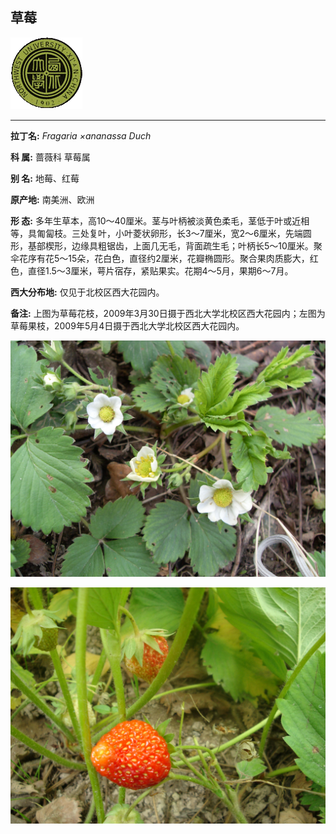 ## 草莓

![西北大学校园网络植物志](../JPG/nwu.gif)

---

**拉丁名:**  _Fragaria ×ananassa Duch_

**科 属:** 蔷薇科 草莓属

**别 名:** 地莓、红莓

**原产地:** 南美洲、欧洲

**形  态:** 多年生草本，高10～40厘米。茎与叶柄被淡黄色柔毛，茎低于叶或近相等，具匍匐枝。三处复叶，小叶菱状卵形，长3～7厘米，宽2～6厘米，先端圆形，基部楔形，边缘具粗锯齿，上面几无毛，背面疏生毛；叶柄长5～10厘米。聚伞花序有花5～15朵，花白色，直径约2厘米，花瓣椭圆形。聚合果肉质膨大，红色，直径1.5～3厘米，萼片宿存，紧贴果实。花期4～5月，果期6～7月。　　　　

**西大分布地:** 仅见于北校区西大花园内。 

**备注:** 上图为草莓花枝，2009年3月30日摄于西北大学北校区西大花园内；左图为草莓果枝，2009年5月4日摄于西北大学北校区西大花园内。

![草莓](../JPG/草莓.JPG) 

![草莓](../JPG/草莓果.JPG) 

